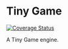Tiny Game
=========

[![Coverage Status](https://coveralls.io/repos/github/STRd6/tiny-game/badge.svg?branch=master)](https://coveralls.io/github/STRd6/tiny-game?branch=master)

A Tiny Game engine.
